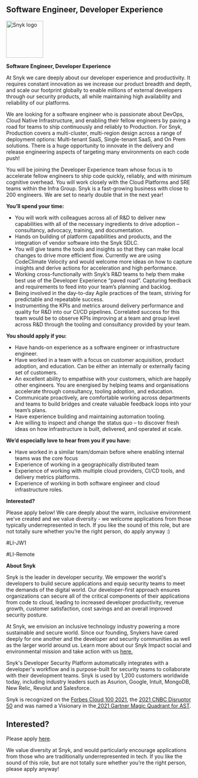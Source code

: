 Software Engineer, Developer Experience
---

<img src="https://res.cloudinary.com/snyk/image/upload/v1537345894/press-kit/brand/logo-black.png" width="100" alt="Snyk logo" />

<p><strong>Software Engineer, Developer Experience</strong></p>
<p><span style="font-weight: 400;">At Snyk we care deeply about our developer experience and productivity. It requires constant innovation as we increase our product breadth and depth, and scale our footprint globally to enable millions of external developers through our security products, all while maintaining high availability and reliability of our platforms.</span></p>
<p><span style="font-weight: 400;">We are looking for a software engineer who is passionate about DevOps, Cloud Native Infrastructure, and enabling their fellow engineers by paving a road for teams to ship continuously and reliably to Production. For Snyk, Production covers a multi-cluster, multi-region design across a range of deployment options: Multi-tenant SaaS, Single-tenant SaaS, and On Prem solutions. There is a huge opportunity to innovate in the delivery and release engineering aspects of targeting many environments on each code push!</span></p>
<p><span style="font-weight: 400;">You will be joining the Developer Experience team whose focus is to accelerate fellow engineers to ship code quickly, reliably, and with minimum cognitive overhead. You will work closely with the Cloud Platforms and SRE teams within the Infra Group. Snyk is a fast-growing business with close to 200 engineers. We are set to nearly double that in the next year!</span></p>
<p><strong>You’ll spend your time:</strong></p>
<ul>
<li style="font-weight: 400;"><span style="font-weight: 400;">You will work with colleagues across all of R&amp;D to deliver new capabilities with all of the necessary ingredients to drive adoption – consultancy, advocacy, training, and documentation.</span></li>
<li style="font-weight: 400;"><span style="font-weight: 400;">Hands on building of platform capabilities and products, and the integration of vendor software into the Snyk SDLC.</span></li>
<li style="font-weight: 400;"><span style="font-weight: 400;">You will give teams the tools and insights so that they can make local changes to drive more efficient flow. Currently we are using CodeClimate Velocity and would welcome more ideas on how to capture insights and derive actions for acceleration and high performance.</span></li>
<li style="font-weight: 400;"><span style="font-weight: 400;">Working cross-functionally with Snyk’s R&amp;D teams to help them make best use of the Developer Experience “paved road”. Capturing feedback and requirements to feed into your team’s planning and backlog.</span></li>
<li style="font-weight: 400;"><span style="font-weight: 400;">Being involved in the day-to-day Agile practices of the team, striving for predictable and repeatable success.</span></li>
<li style="font-weight: 400;"><span style="font-weight: 400;">Instrumenting the KPIs and metrics around delivery performance and quality for R&amp;D into our CI/CD pipelines. Correlated success for this team would be to observe KPIs improving at a team and group level across R&amp;D through the tooling and consultancy provided by your team.</span></li>
</ul>
<p><strong>You should apply if you:</strong></p>
<ul>
<li style="font-weight: 400;"><span style="font-weight: 400;">Have hands-on experience as a software engineer or infrastructure engineer.</span></li>
<li style="font-weight: 400;"><span style="font-weight: 400;">Have worked in a team with a focus on customer acquisition, product adoption, and education. Can be either an internally or externally facing set of customers.</span></li>
<li style="font-weight: 400;"><span style="font-weight: 400;">An excellent ability to empathise with your customers, which are happily other engineers. You are energised by helping teams and organisations accelerate through consultancy, tooling adoption, and education.</span></li>
<li style="font-weight: 400;"><span style="font-weight: 400;">Communicate proactively, are comfortable working across departments and teams to build bridges and create valuable feedback loops into your team’s plans.</span></li>
<li style="font-weight: 400;"><span style="font-weight: 400;">Have experience building and maintaining automation tooling.</span></li>
<li style="font-weight: 400;"><span style="font-weight: 400;">Are willing to inspect and change the status quo – to discover fresh ideas on how infrastructure is built, delivered, and operated at scale.</span></li>
</ul>
<p><strong>We’d especially love to hear from you if you have:</strong></p>
<ul>
<li style="font-weight: 400;"><span style="font-weight: 400;">Have worked in a similar team/domain before where enabling internal teams was the core focus</span></li>
<li style="font-weight: 400;"><span style="font-weight: 400;">Experience of working in a geographically distributed team</span></li>
<li style="font-weight: 400;"><span style="font-weight: 400;">Experience of working with multiple cloud providers, CI/CD tools, and delivery metrics platforms.</span></li>
<li style="font-weight: 400;"><span style="font-weight: 400;">Experience of working in both software engineer and cloud infrastructure roles.</span></li>
</ul>
<p><strong>Interested?</strong></p>
<p><span style="font-weight: 400;">Please apply below! We care deeply about the warm, inclusive environment we’ve created and we value diversity - we welcome applications from those typically underrepresented in tech. If you like the sound of this role, but are not totally sure whether you’re the right person, do apply anyway :)</span></p>
<p><span style="font-weight: 400;">#LI-JW1</span></p>
<p><span style="font-weight: 400;">#LI-Remote</span></p><div class="content-conclusion"><p><strong>About Snyk</strong></p>
<p><span style="font-weight: 400;">Snyk is the leader in developer security. We empower the world's developers to build secure applications and equip security teams to meet the demands of the digital world. Our developer-first approach ensures organizations can secure all of the critical components of their applications from code to cloud, leading to increased developer productivity, revenue growth, customer satisfaction, cost savings and an overall improved security posture.&nbsp;</span></p>
<p><span style="font-weight: 400;">At Snyk, we envision an inclusive technology industry powering a more sustainable and secure world.</span> <span style="font-weight: 400;">Since our founding, Snykers have cared deeply for one another and the developer and security communities as well as the larger world around us. Learn more about our Snyk Impact social and environmental mission and take action with us </span><a href="https://snyk.io/about/snyk-impact/"><span style="font-weight: 400;">here.</span></a></p>
<p><span style="font-weight: 400;">Snyk's Developer Security Platform automatically integrates with a developer's workflow and is purpose-built for security teams to collaborate with their development teams. Snyk is used by 1,200 customers worldwide today, including industry leaders such as Asurion, Google, Intuit, MongoDB, New Relic, Revolut and Salesforce.</span></p>
<p><span style="font-weight: 400;">Snyk is recognized on the </span><a href="https://www.forbes.com/cloud100/#6f24b5ba5f94"><span style="font-weight: 400;">Forbes Cloud 100 2021</span></a><span style="font-weight: 400;">, the </span><a href="https://www.cnbc.com/2021/05/25/these-are-the-2021-cnbc-disruptor-50-companies.html"><span style="font-weight: 400;">2021 CNBC Disruptor 50</span></a><span style="font-weight: 400;"> and was named a Visionary in the</span><a href="https://snyk.io/blog/snyk-visionary-2021-gartner-magic-quadrant-for-ast/"><span style="font-weight: 400;"> 2021 Gartner Magic Quadrant for AST</span></a><span style="font-weight: 400;">.</span></p></div>

Interested?
---

Please apply [here](https://boards.greenhouse.io/snyk/jobs/5386778002#app).

We value diversity at Snyk, and would particularly encourage applications from those who are traditionally underrepresented in tech.
If you like the sound of this role, but are not totally sure whether you’re the right person, please apply anyway!
